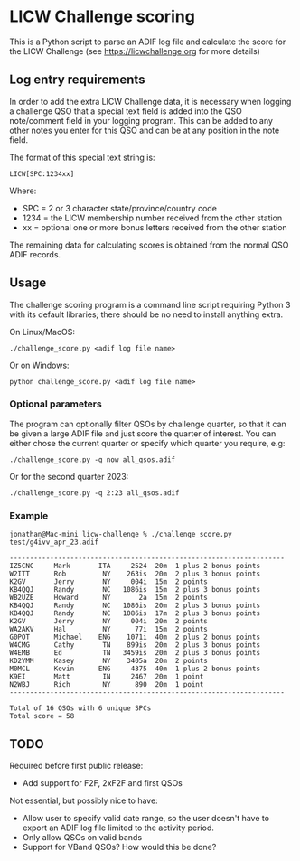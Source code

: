 # LICW Challenge scoring
This is a Python script to parse an ADIF log file and calculate the score for the LICW Challenge (see https://licwchallenge.org for more details)

## Log entry requirements

In order to add the extra LICW Challenge data, it is necessary when logging a challenge QSO
that a special text field is added into the QSO note/comment field in your logging program.
This can be added to any other notes you enter for this QSO and can be at any position in
the note field.

The format of this special text string is:

```
LICW[SPC:1234xx]
```

Where:

* SPC = 2 or 3 character state/province/country code
* 1234 = the LICW membership number received from the other station
* xx = optional one or more bonus letters received from the other station

The remaining data for calculating scores is obtained from the normal QSO ADIF records.

## Usage

The challenge scoring program is a command line script requiring Python 3 with its
default libraries; there should be no need to install anything extra.

On Linux/MacOS:

```
./challenge_score.py <adif log file name>
```

Or on Windows:

```
python challenge_score.py <adif log file name>
```

### Optional parameters

The program can optionally filter QSOs by challenge quarter, so that it can be given
a large ADIF file and just score the quarter of interest. You can either chose the
current quarter or specify which quarter you require, e.g:

```
./challenge_score.py -q now all_qsos.adif
```

Or for the second quarter 2023:

```
./challenge_score.py -q 2:23 all_qsos.adif
```

### Example

```
jonathan@Mac-mini licw-challenge % ./challenge_score.py test/g4ivv_apr_23.adif

--------------------------------------------------------------------
IZ5CNC     Mark       ITA     2524  20m  1 plus 2 bonus points
W2ITT      Rob         NY    263is  20m  2 plus 3 bonus points
K2GV       Jerry       NY     004i  15m  2 points
KB4QQJ     Randy       NC   1086is  15m  2 plus 3 bonus points
WB2UZE     Howard      NY       2a  15m  2 points
KB4QQJ     Randy       NC   1086is  20m  2 plus 3 bonus points
KB4QQJ     Randy       NC   1086is  17m  2 plus 3 bonus points
K2GV       Jerry       NY     004i  20m  2 points
WA2AKV     Hal         NY      77i  15m  2 points
G0POT      Michael    ENG    1071i  40m  2 plus 2 bonus points
W4CMG      Cathy       TN    899is  20m  2 plus 3 bonus points
W4EMB      Ed          TN   3459is  20m  2 plus 3 bonus points
KD2YMM     Kasey       NY    3405a  20m  2 points
M0MCL      Kevin      ENG     4375  40m  1 plus 2 bonus points
K9EI       Matt        IN     2467  20m  1 point
N2WBJ      Rich        NY      890  20m  1 point
--------------------------------------------------------------------

Total of 16 QSOs with 6 unique SPCs
Total score = 58
```

## TODO

Required before first public release:

* Add support for F2F, 2xF2F and first QSOs

Not essential, but possibly nice to have:

* Allow user to specify valid date range, so the user doesn't have to export an ADIF log file limited to the activity period.
* Only allow QSOs on valid bands
* Support for VBand QSOs? How would this be done?

